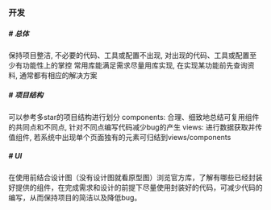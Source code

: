 ### 开发
##### # 总体
保持项目整洁, 不必要的代码、工具或配置不出现, 对出现的代码、工具或配置至少有功能性上的掌控
常用库能满足需求尽量用库实现, 
在实现某功能前先查询资料, 通常都有相应的解决方案
##### # 项目结构
可以参考多star的项目结构进行划分
components: 合理、细致地总结可复用组件的共同点和不同点, 针对不同点编写代码减少bug的产生
views: 进行数据获取并传值组件, 若系统中出现单个页面独有的元素可归结到views/components
##### # UI
在使用前结合设计图（没有设计图就看原型图）浏览官方库，了解有哪些已经封装好提供的组件，在完成需求和设计的前提下尽量使用封装好的代码，可减少代码的编写，从而保持项目的简洁以及降低bug。

